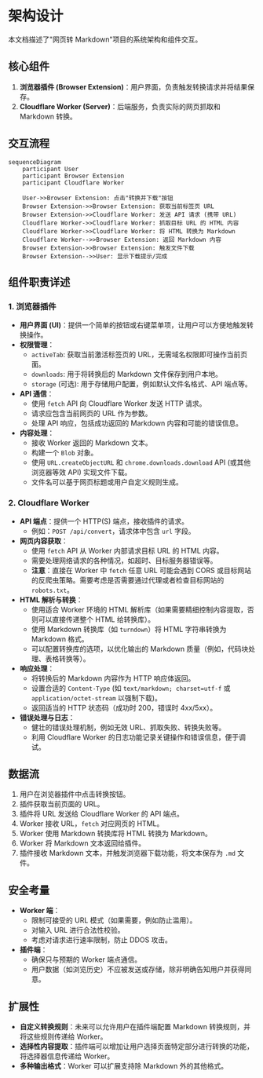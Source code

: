 # 架构设计

本文档描述了"网页转 Markdown"项目的系统架构和组件交互。

## 核心组件

1.  **浏览器插件 (Browser Extension)**：用户界面，负责触发转换请求并将结果保存。
2.  **Cloudflare Worker (Server)**：后端服务，负责实际的网页抓取和 Markdown 转换。

## 交互流程

```mermaid
sequenceDiagram
    participant User
    participant Browser Extension
    participant Cloudflare Worker

    User->>Browser Extension: 点击"转换并下载"按钮
    Browser Extension->>Browser Extension: 获取当前标签页 URL
    Browser Extension->>Cloudflare Worker: 发送 API 请求 (携带 URL)
    Cloudflare Worker->>Cloudflare Worker: 抓取目标 URL 的 HTML 内容
    Cloudflare Worker->>Cloudflare Worker: 将 HTML 转换为 Markdown
    Cloudflare Worker-->>Browser Extension: 返回 Markdown 内容
    Browser Extension->>Browser Extension: 触发文件下载
    Browser Extension-->>User: 显示下载提示/完成
```

## 组件职责详述

### 1. 浏览器插件

*   **用户界面 (UI)**：提供一个简单的按钮或右键菜单项，让用户可以方便地触发转换操作。
*   **权限管理**：
    *   `activeTab`: 获取当前激活标签页的 URL，无需域名权限即可操作当前页面。
    *   `downloads`: 用于将转换后的 Markdown 文件保存到用户本地。
    *   `storage` (可选): 用于存储用户配置，例如默认文件名格式、API 端点等。
*   **API 通信**：
    *   使用 `fetch` API 向 Cloudflare Worker 发送 HTTP 请求。
    *   请求应包含当前网页的 URL 作为参数。
    *   处理 API 响应，包括成功返回的 Markdown 内容和可能的错误信息。
*   **内容处理**：
    *   接收 Worker 返回的 Markdown 文本。
    *   构建一个 `Blob` 对象。
    *   使用 `URL.createObjectURL` 和 `chrome.downloads.download` API (或其他浏览器等效 API) 实现文件下载。
    *   文件名可以基于网页标题或用户自定义规则生成。

### 2. Cloudflare Worker

*   **API 端点**：提供一个 HTTP(S) 端点，接收插件的请求。
    *   例如：`POST /api/convert`，请求体中包含 `url` 字段。
*   **网页内容获取**：
    *   使用 `fetch` API 从 Worker 内部请求目标 URL 的 HTML 内容。
    *   需要处理网络请求的各种情况，如超时、目标服务器错误等。
    *   **注意**：直接在 Worker 中 `fetch` 任意 URL 可能会遇到 CORS 或目标网站的反爬虫策略。需要考虑是否需要通过代理或者检查目标网站的 `robots.txt`。
*   **HTML 解析与转换**：
    *   使用适合 Worker 环境的 HTML 解析库（如果需要精细控制内容提取，否则可以直接传递整个 HTML 给转换库）。
    *   使用 Markdown 转换库（如 `turndown`）将 HTML 字符串转换为 Markdown 格式。
    *   可以配置转换库的选项，以优化输出的 Markdown 质量（例如，代码块处理、表格转换等）。
*   **响应处理**：
    *   将转换后的 Markdown 内容作为 HTTP 响应体返回。
    *   设置合适的 `Content-Type` (如 `text/markdown; charset=utf-f` 或 `application/octet-stream` 以强制下载)。
    *   返回适当的 HTTP 状态码（成功时 200，错误时 4xx/5xx）。
*   **错误处理与日志**：
    *   健壮的错误处理机制，例如无效 URL、抓取失败、转换失败等。
    *   利用 Cloudflare Worker 的日志功能记录关键操作和错误信息，便于调试。

## 数据流

1.  用户在浏览器插件中点击转换按钮。
2.  插件获取当前页面的 URL。
3.  插件将 URL 发送给 Cloudflare Worker 的 API 端点。
4.  Worker 接收 URL，`fetch` 对应网页的 HTML。
5.  Worker 使用 Markdown 转换库将 HTML 转换为 Markdown。
6.  Worker 将 Markdown 文本返回给插件。
7.  插件接收 Markdown 文本，并触发浏览器下载功能，将文本保存为 `.md` 文件。

## 安全考量

*   **Worker 端**：
    *   限制可接受的 URL 模式（如果需要，例如防止滥用）。
    *   对输入 URL 进行合法性校验。
    *   考虑对请求进行速率限制，防止 DDOS 攻击。
*   **插件端**：
    *   确保只与预期的 Worker 端点通信。
    *   用户数据（如浏览历史）不应被发送或存储，除非明确告知用户并获得同意。

## 扩展性

*   **自定义转换规则**：未来可以允许用户在插件端配置 Markdown 转换规则，并将这些规则传递给 Worker。
*   **选择性内容提取**：插件端可以增加让用户选择页面特定部分进行转换的功能，将选择器信息传递给 Worker。
*   **多种输出格式**：Worker 可以扩展支持除 Markdown 外的其他格式。 